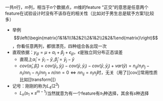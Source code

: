 一共$n$行，$m$列，相当于$n$个数据点，$m$维的feature
“正交”的意思是任意两个feature在试验设计时没有不该存在的相关性（比如对于男生总是赋予方案1比较多）
- 举例$$\left(\begin{matrix}1&1&1\\1&2&2\\2&1&2\\2&2&1\end{matrix}\right)$$，你看任意两列，都很漂亮，四种组合各出现一次
- 直观依据：$y_{ijl} = \mu + \alpha_i +\beta_j + \epsilon_{ijl}$，$\epsilon$是独立同分布正态误差
  - 直观上$\hat \alpha_i = \bar y_i - \bar y,\hat \beta_j = \bar y_j-\bar y$
  - $cov(\hat\alpha_i,\hat\beta_i) = cov(\bar y_i,\bar y_j)-cov(\bar y,\bar y_i)-cov(\bar y,\bar y_j)+var(\bar y) = n_{ij}/n_in_j-n_i/nn_i-n_j/nn_j+n/nn=0\Leftrightarrow nn_{ij}=n_in_j$时，无关（用了[[cov]]常用性质比如[[transform]]）
- 记号：刚刚的称为$L_4(2^3)$
  - $L_n(s_1\times s^{m-1})$当然就意为有一个feature有$s_1$种选择，其余有$s$种选择